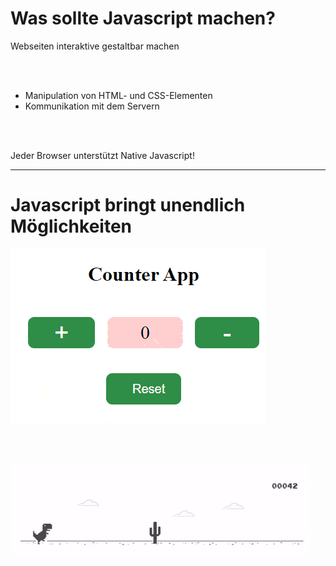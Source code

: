 # Was sollte Javascript machen?

Webseiten interaktive gestaltbar machen

<br></br>

* Manipulation von HTML- und CSS-Elementen
* Kommunikation mit dem Servern

<br></br>

Jeder Browser unterstützt Native Javascript!

---

# Javascript bringt unendlich Möglichkeiten

<!-- fragments-start -->

<img class="smaller-img" src="./assets/counter.gif"></img>

<br></br>

<img class="smaller-img" src="./assets/dino-game.gif"></img>

<!-- fragments-end -->

